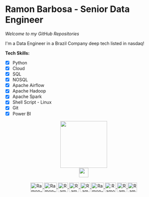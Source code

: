 Ramon Barbosa - Senior Data Engineer
==================

*Welcome to my GitHub Repositories*

I'm a Data Engineer in a Brazil Company deep tech listed in nasdaq!

**Tech Skills:**
- [x] Python
- [x] Cloud
- [x] SQL
- [x] NOSQL
- [x] Apache Airflow
- [x] Apache Hadoop
- [x] Apache Spark
- [x] Shell Script - Linux
- [x] Git
- [x] Power BI 

<div align="center">
  <a href="https://github.com/ramondata">
  <img height="150" src="https://github-readme-stats.vercel.app/api/top-langs/?username=ramondata&layout=compact&langs_count=7&theme=dark"/>
</div>
<div align="center">
  <a href="https://www.codewars.com/users/ramondata/badges/large">
  <img height="30" src="https://www.codewars.com/users/ramondata/badges/large"/>
<div/>
<div style="display: inline_block"><br>
  <img align="center" alt="Ramon-Python" height="30" width="40" src="https://cdn.jsdelivr.net/gh/devicons/devicon/icons/python/python-original.svg">
  <img align="center" alt="Ramon-postgresql" height="30" width="40" src="https://cdn.jsdelivr.net/gh/devicons/devicon/icons/postgresql/postgresql-original.svg">
  <img align="center" alt="Ramon-airflow" height="30" width="32" src="https://encrypted-tbn0.gstatic.com/images?q=tbn:ANd9GcSjH3-mMmTncnVVpVzYnVgl-__-SWB6UxNu72A0cnhUfBtfuhXtHLlp93IZWN7uQ2Golgw&usqp=CAU">
  <img align="center" alt="Ramon-azure" height="30" width="32" src="https://upload.wikimedia.org/wikipedia/commons/thumb/f/fa/Microsoft_Azure.svg/1200px-Microsoft_Azure.svg.png">
  <img align="center" alt="Ramon-aws" height="30" width="32" src="https://pbs.twimg.com/profile_images/1377341693964382209/XLGAtguT_400x400.jpg">
  <img align="center" alt="Ramon-linux" height="30" width="40" src="https://cdn.jsdelivr.net/gh/devicons/devicon/icons/linux/linux-original.svg"> 
  <img align="center" alt="Ramon-Hadoop" height="30" width="35" src="https://cdn.icon-icons.com/icons2/2699/PNG/512/apache_hadoop_logo_icon_169586.png">
  <img align="center" alt="Ramon-Spark" height="30" width="30" src="https://cdn.icon-icons.com/icons2/2699/PNG/512/apache_spark_logo_icon_170560.png">
  <img align="center" alt="Ramon-Docker" height="30" width="30" src="https://ms-azuretools.gallerycdn.vsassets.io/extensions/ms-azuretools/vscode-docker/1.24.0/1677187109445/Microsoft.VisualStudio.Services.Icons.Default">
</div>
 </a> 
 

